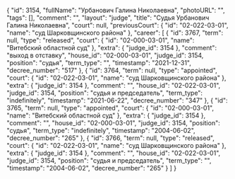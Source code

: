 {
    "id": 3154,
    "fullName": "Урбанович Галина Николаевна",
    "photoURL": "",
    "tags": [],
    "comment": "",
    "layout": "judge",
    "title": "Судья Урбанович Галина Николаевна",
    "court": null,
    "previousCourt": {
        "id": "02-022-03-01",
        "name": "суд Шарковщинского района"
    },
    "career": [
        {
            "id": 3767,
            "term": null,
            "type": "released",
            "court": {
                "id": "02-000-03-01",
                "name": "Витебский областной суд"
            },
            "extra": {
                "judge_id": 3154
            },
            "comment": "выход в отставку",
            "house_id": "02-000-03-01",
            "judge_id": 3154,
            "position": "судья",
            "term_type": "",
            "timestamp": "2021-12-31",
            "decree_number": "517"
        },
        {
            "id": 3764,
            "term": null,
            "type": "appointed",
            "court": {
                "id": "02-022-03-01",
                "name": "суд Шарковщинского района"
            },
            "extra": {
                "judge_id": 3154
            },
            "comment": "",
            "house_id": "02-022-03-01",
            "judge_id": 3154,
            "position": "судья и председатель",
            "term_type": "indefinitely",
            "timestamp": "2021-06-22",
            "decree_number": "347"
        },
        {
            "id": 3765,
            "term": null,
            "type": "appointed",
            "court": {
                "id": "02-000-03-01",
                "name": "Витебский областной суд"
            },
            "extra": {
                "judge_id": 3154
            },
            "comment": "",
            "house_id": "02-000-03-01",
            "judge_id": 3154,
            "position": "судья",
            "term_type": "indefinitely",
            "timestamp": "2004-06-02",
            "decree_number": "265"
        },
        {
            "id": 3766,
            "term": null,
            "type": "released",
            "court": {
                "id": "02-022-03-01",
                "name": "суд Шарковщинского района"
            },
            "extra": {
                "judge_id": 3154
            },
            "comment": "",
            "house_id": "02-022-03-01",
            "judge_id": 3154,
            "position": "судья и председатель",
            "term_type": "",
            "timestamp": "2004-06-02",
            "decree_number": "265"
        }
    ]
}